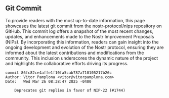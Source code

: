 ## Git Commit
To provide readers with the most up-to-date information, this page showcases the latest git commit from the nostr-protocol/nips repository on GitHub. This commit log offers a snapshot of the most recent changes, updates, and enhancements made to the Nostr Improvement Proposals (NIPs). By incorporating this information, readers can gain insight into the ongoing development and evolution of the Nostr protocol, ensuring they are informed about the latest contributions and modifications from the community. This inclusion underscores the dynamic nature of the project and highlights the collaborative efforts driving its progress.

```shell
commit 86fc82ce4affe1f10fa5cab787a710105217b26c
Author: Vitor Pamplona <vitor@vitorpamplona.com>
Date:   Wed Mar 26 08:38:47 2025 -0400

    Deprecates git replies in favor of NIP-22 (#1744)
```
